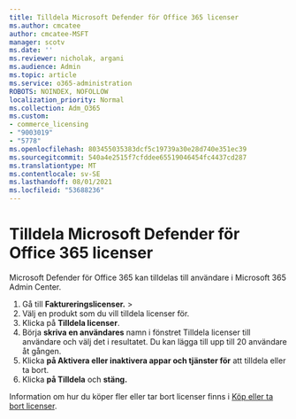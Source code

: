 ```yaml
---
title: Tilldela Microsoft Defender för Office 365 licenser
ms.author: cmcatee
author: cmcatee-MSFT
manager: scotv
ms.date: ''
ms.reviewer: nicholak, argani
ms.audience: Admin
ms.topic: article
ms.service: o365-administration
ROBOTS: NOINDEX, NOFOLLOW
localization_priority: Normal
ms.collection: Adm_O365
ms.custom:
- commerce_licensing
- "9003019"
- "5778"
ms.openlocfilehash: 803455035383dcf5c19739a30e28d740e351ec39
ms.sourcegitcommit: 540a4e2515f7cfddee65519046454fc4437cd287
ms.translationtype: MT
ms.contentlocale: sv-SE
ms.lasthandoff: 08/01/2021
ms.locfileid: "53688236"
---
```

# <a name="assign-microsoft-defender-for-office-365-licenses"></a>Tilldela Microsoft Defender för Office 365 licenser

Microsoft Defender för Office 365 kan tilldelas till användare i Microsoft 365 Admin Center.

1. Gå till **Faktureringslicenser.**  >  [](https://go.microsoft.com/fwlink/p/?linkid=842264)
2. Välj en produkt som du vill tilldela licenser för.
3. Klicka på **Tilldela licenser**.
4. Börja **skriva en användares**  namn i fönstret Tilldela licenser till användare och välj det i resultatet. Du kan lägga till upp till 20 användare åt gången.
5. Klicka **på Aktivera eller inaktivera appar och tjänster för**  att tilldela eller ta bort.
6. Klicka **på Tilldela** och **stäng.**

Information om hur du köper fler eller tar bort licenser finns i [Köp eller ta bort licenser](/microsoft-365/commerce/licenses/buy-licenses#buy-or-remove-licenses-for-your-business-subscription).